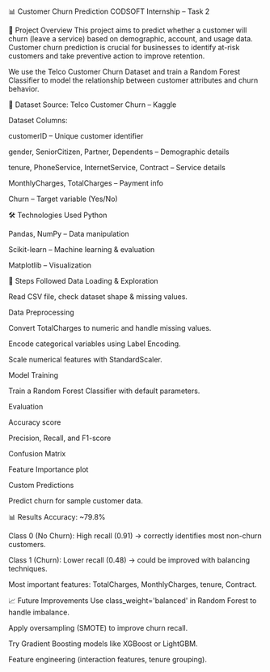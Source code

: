 📊 Customer Churn Prediction
CODSOFT Internship – Task 2

📌 Project Overview
This project aims to predict whether a customer will churn (leave a service) based on demographic, account, and usage data.
Customer churn prediction is crucial for businesses to identify at-risk customers and take preventive action to improve retention.

We use the Telco Customer Churn Dataset and train a Random Forest Classifier to model the relationship between customer attributes and churn behavior.

📂 Dataset
Source: Telco Customer Churn – Kaggle

Dataset Columns:

customerID – Unique customer identifier

gender, SeniorCitizen, Partner, Dependents – Demographic details

tenure, PhoneService, InternetService, Contract – Service details

MonthlyCharges, TotalCharges – Payment info

Churn – Target variable (Yes/No)

🛠️ Technologies Used
Python

Pandas, NumPy – Data manipulation

Scikit-learn – Machine learning & evaluation

Matplotlib – Visualization

🚀 Steps Followed
Data Loading & Exploration

Read CSV file, check dataset shape & missing values.

Data Preprocessing

Convert TotalCharges to numeric and handle missing values.

Encode categorical variables using Label Encoding.

Scale numerical features with StandardScaler.

Model Training

Train a Random Forest Classifier with default parameters.

Evaluation

Accuracy score

Precision, Recall, and F1-score

Confusion Matrix

Feature Importance plot

Custom Predictions

Predict churn for sample customer data.

📊 Results
Accuracy: ~79.8%

Class 0 (No Churn): High recall (0.91) → correctly identifies most non-churn customers.

Class 1 (Churn): Lower recall (0.48) → could be improved with balancing techniques.

Most important features: TotalCharges, MonthlyCharges, tenure, Contract.

📈 Future Improvements
Use class_weight='balanced' in Random Forest to handle imbalance.

Apply oversampling (SMOTE) to improve churn recall.

Try Gradient Boosting models like XGBoost or LightGBM.

Feature engineering (interaction features, tenure grouping).

